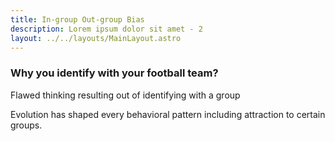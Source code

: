 ```yaml
---
title: In-group Out-group Bias
description: Lorem ipsum dolor sit amet - 2
layout: ../../layouts/MainLayout.astro
---
```


### Why you identify with your football team?

Flawed thinking resulting out of identifying with a group

Evolution has shaped every behavioral pattern including attraction to certain groups.
